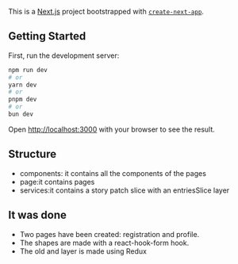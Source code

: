 This is a [Next.js](https://nextjs.org) project bootstrapped with [`create-next-app`](https://nextjs.org/docs/app/api-reference/cli/create-next-app).

## Getting Started

First, run the development server:

```bash
npm run dev
# or
yarn dev
# or
pnpm dev
# or
bun dev
```

Open [http://localhost:3000](http://localhost:3000) with your browser to see the result.


## Structure
* components: it contains all the components of the pages
* page:it contains pages
* services:it contains a story patch slice with an entriesSlice layer

## It was done
* Two pages have been created: registration and profile.
* The shapes are made with a react-hook-form hook.
* The old and layer is made using Redux

